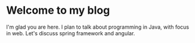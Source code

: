 # Welcome to my blog

I'm glad you are here. I plan to talk about programming in Java, with focus in web. Let's discuss spring framework and angular.
